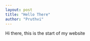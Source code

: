 ```yaml
---
layout: post
title: "Hello There"
author: "Pruthvi"
---
```


Hi there, this is the start of my website
